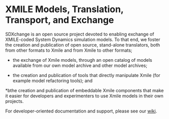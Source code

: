 ---
---


# XMILE Models, Translation, Transport, and Exchange

SDXchange is an open source project devoted to enabling exchange of XMILE-coded System Dynamics simulation models. To that end, we foster the creation and publication of open source, stand-alone translators, both from other formats to Xmile and from Xmile to other formats;

* the exchange of Xmile models, through an open catalog of models available from our own model archive and other model archives;</LI>

* the creation and publication of tools that directly manipulate Xmile (for example model refactoring tools); and</LI>

*bthe creation and publication of embeddable Xmile components that make it easier for developers and experimenters to use Xmile models in their own projects.</LI>

For developer-oriented documentation and support, please see our [wiki](wiki).
